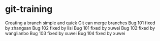 # git-training
Creating a branch simple and quick
Git can merge branches
Bug 101 fixed by zhangsan
Bug 102 fixed by lisi
Bug 101 fixed by xuwei
Bug 102 fixed by wanglianbo
Bug 103 fixed by xuwei
Bug 104 fixed by xuwei

